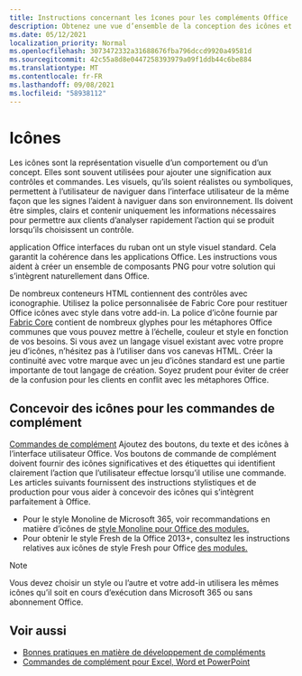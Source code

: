 ```yaml
---
title: Instructions concernant les îcones pour les compléments Office
description: Obtenez une vue d’ensemble de la conception des icônes et des styles de conception Fresh et Monoline pour les commandes de add-in.
ms.date: 05/12/2021
localization_priority: Normal
ms.openlocfilehash: 3073472332a31688676fba796dccd9920a49581d
ms.sourcegitcommit: 42c55a8d8e0447258393979a09f1ddb44c6be884
ms.translationtype: MT
ms.contentlocale: fr-FR
ms.lasthandoff: 09/08/2021
ms.locfileid: "58938112"
---
```

# <a name="icons"></a>Icônes

Les icônes sont la représentation visuelle d’un comportement ou d’un concept. Elles sont souvent utilisées pour ajouter une signification aux contrôles et commandes. Les visuels, qu’ils soient réalistes ou symboliques, permettent à l’utilisateur de naviguer dans l’interface utilisateur de la même façon que les signes l’aident à naviguer dans son environnement. Ils doivent être simples, clairs et contenir uniquement les informations nécessaires pour permettre aux clients d’analyser rapidement l’action qui se produit lorsqu’ils choisissent un contrôle.

application Office interfaces du ruban ont un style visuel standard. Cela garantit la cohérence dans les applications Office. Les instructions vous aident à créer un ensemble de composants PNG pour votre solution qui s’intègrent naturellement dans Office.

De nombreux conteneurs HTML contiennent des contrôles avec iconographie. Utilisez la police personnalisée de Fabric Core pour restituer Office icônes avec style dans votre add-in. La police d’icône fournie par [Fabric Core](fabric-core.md) contient de nombreux glyphes pour les métaphores Office communes que vous pouvez mettre à l’échelle, couleur et style en fonction de vos besoins. Si vous avez un langage visuel existant avec votre propre jeu d’icônes, n’hésitez pas à l’utiliser dans vos canevas HTML. Créer la continuité avec votre marque avec un jeu d’icônes standard est une partie importante de tout langage de création. Soyez prudent pour éviter de créer de la confusion pour les clients en conflit avec les métaphores Office.

## <a name="design-icons-for-add-in-commands"></a>Concevoir des icônes pour les commandes de complément

[Commandes de complément](add-in-commands.md) Ajoutez des boutons, du texte et des icônes à l’interface utilisateur Office. Vos boutons de commande de complément doivent fournir des icônes significatives et des étiquettes qui identifient clairement l’action que l’utilisateur effectue lorsqu’il utilise une commande. Les articles suivants fournissent des instructions stylistiques et de production pour vous aider à concevoir des icônes qui s’intègrent parfaitement à Office.

- Pour le style Monoline de Microsoft 365, voir recommandations en matière d’icônes de [style Monoline pour Office des modules.](add-in-icons-monoline.md)
- Pour obtenir le style Fresh de la Office 2013+, consultez les instructions relatives aux icônes de style Fresh pour Office [des modules.](add-in-icons-fresh.md)

> [!NOTE]
> Vous devez choisir un style ou l’autre et votre add-in utilisera les mêmes icônes qu’il soit en cours d’exécution dans Microsoft 365 ou sans abonnement Office.

## <a name="see-also"></a>Voir aussi

- [Bonnes pratiques en matière de développement de compléments](../concepts/add-in-development-best-practices.md)
- [Commandes de complément pour Excel, Word et PowerPoint](../design/add-in-commands.md)
